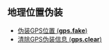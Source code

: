 ## 地理位置伪装

- [伪装GPS位置 \(**gps\.fake**\)](gps.fake.md)
- [清除GPS伪装信息 \(**gps\.clear**\)](gps.clear.md)
